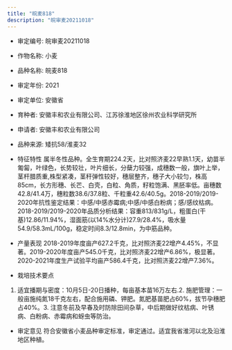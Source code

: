 ```yaml
---
title: "皖麦818"
description: "皖审麦20211018"
---
```

* 审定编号:  皖审麦20211018

*  作物名称:  小麦

*  品种名称:  皖麦818

*  审定年份:  2021

*  审定单位:  安徽省

* 育种者:  安徽丰和农业有限公司、江苏徐淮地区徐州农业科学研究所

*  申请者:  安徽丰和农业有限公司

*  品种来源:  矮抗58/淮麦32

*  特征特性
属半冬性品种。全生育期224.2天，比对照济麦22早熟1.1天，幼苗半匍匐，叶绿色，长势较壮，叶片细长，分蘖力较强，成穗数一般，旗叶上举，茎杆腊质重,株型紧凑，茎秆弹性较好，穗层整齐，穗子大小较匀，株高85cm，长方形穗、长芒、白壳，白粒、角质，籽粒饱满、黑胚率低。亩穗数42.8/41.4万，穗粒数38.6/37.8粒、千粒重42.6/40.5g。2018-2019/2019-2020年抗性鉴定结果：中感/中感赤霉病;中感/中感白粉病；感/感纹枯病。2018-2019/2019-2020年品质分析结果：容重813/831g/L，粗蛋白(干基)12.86/11.94%，湿面筋(以14%水分计)27.9/28.4%，吸水量54.9/58.3mL/100g，稳定时间8.3/12.8min，为中筋品种。

*  产量表现
2018-2019年度亩产627.2千克，比对照济麦22增产4.45%，不显著。2019-2020年度亩产545.0千克，比对照济麦22增产6.86%，极显著。2020-2021年度生产试验平均亩产586.4千克，比对照济麦22增产7.36%。

*  栽培技术要点
1. 适宜播期与密度：10月5日-20日播种，每亩基本苗16万左右.2. 施肥管理：一般亩施纯氮18千克左右，配合施用磷、钾肥。氮肥基苗肥占60%，拔节孕穗肥占40%。3. 注意冬前及早春及时防除田间杂草，中后期做好纹枯病、叶锈病、白粉病、赤霉病和蚜虫等防治。

*  审定意见
符合安徽省小麦品种审定标准，审定通过。适宜我省淮河以北及沿淮地区种植。
